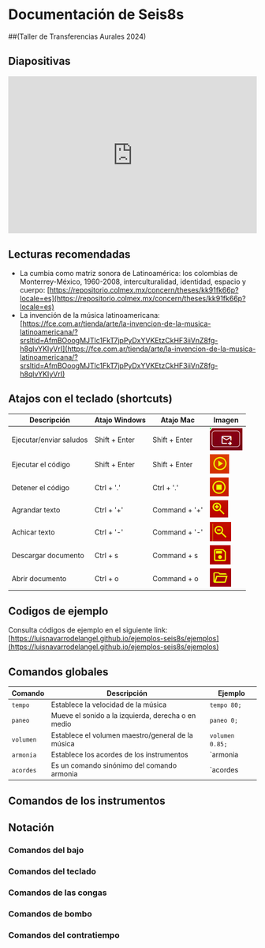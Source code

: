 # Documentación de Seis8s
##(Taller de Transferencias Aurales 2024)

## Diapositivas

<div style='position: relative; padding-bottom: 56.25%; padding-top: 35px; height: 0; overflow: hidden;'><iframe sandbox='allow-scripts allow-same-origin allow-presentation' allowfullscreen='true' allowtransparency='true' frameborder='0' height='315' src='https://www.mentimeter.com/app/presentation/n/bl3sqjhxztxw5vahh471djmgkj5xr19r/embed' style='position: absolute; top: 0; left: 0; width: 100%; height: 100%;' width='420'></iframe></div>

## Lecturas recomendadas

- La cumbia como matriz sonora de Latinoamérica: los colombias de Monterrey-México, 1960-2008, interculturalidad, identidad, espacio y cuerpo: [https://repositorio.colmex.mx/concern/theses/kk91fk66p?locale=es](https://repositorio.colmex.mx/concern/theses/kk91fk66p?locale=es)
- La invención de la música latinoamericana: [https://fce.com.ar/tienda/arte/la-invencion-de-la-musica-latinoamericana/?srsltid=AfmBOoogMJTlc1FkT7jpPyDxYVKEtzCkHF3iiVnZ8fg-h8qlvYKIyVrI](https://fce.com.ar/tienda/arte/la-invencion-de-la-musica-latinoamericana/?srsltid=AfmBOoogMJTlc1FkT7jpPyDxYVKEtzCkHF3iiVnZ8fg-h8qlvYKIyVrI)

## Atajos con el teclado (shortcuts)

| Descripción | Atajo Windows       | Atajo Mac       | Imagen                         |
|----------------|----------------|----------------|-------------------------------|
| Ejecutar/enviar saludos | Shift + Enter | Shift + Enter | ![Alt text](images/saludos.png)   |
| Ejecutar el código | Shift + Enter| Shift + Enter | ![Alt text](images/play.png)   |
| Detener el código | Ctrl + '.' | Ctrl + '.' | ![Alt text](images/stop.png)   |
| Agrandar texto | Ctrl + '+' | Command + '+' | ![Alt text](images/zoomin.png)   |
| Achicar texto |Ctrl + '-' | Command + '-' | ![Alt text](images/zoomout.png)   |
| Descargar documento  |Ctrl + s | Command + s | ![Alt text](images/save.png)   |
| Abrir documento |Ctrl + o | Command + o | ![Alt text](images/open.png)   |


## Codigos de ejemplo

Consulta códigos de ejemplo en el siguiente link: [https://luisnavarrodelangel.github.io/ejemplos-seis8s/ejemplos](https://luisnavarrodelangel.github.io/ejemplos-seis8s/ejemplos)

## Comandos globales

| Comando |Descripción| Ejemplo
|----------------|----------------|----------------|
| `tempo` | Establece la velocidad de la música |`tempo 80;`|
| `paneo` | Mueve el sonido a la izquierda, derecha o en medio |`paneo 0;`|
| `volumen` | Establece el volumen maestro/general de la música |`volumen 0.85;`|
| `armonia` | Establece los acordes de los instrumentos |`armonia |C||Dm|;`|
| `acordes` | Es un comando sinónimo del comando armonia|`acordes |C||Dm|;`|



## Comandos de los instrumentos

## Notación

### Comandos del bajo

### Comandos del teclado
### Comandos de las congas
### Comandos de bombo
### Comandos del contratiempo
